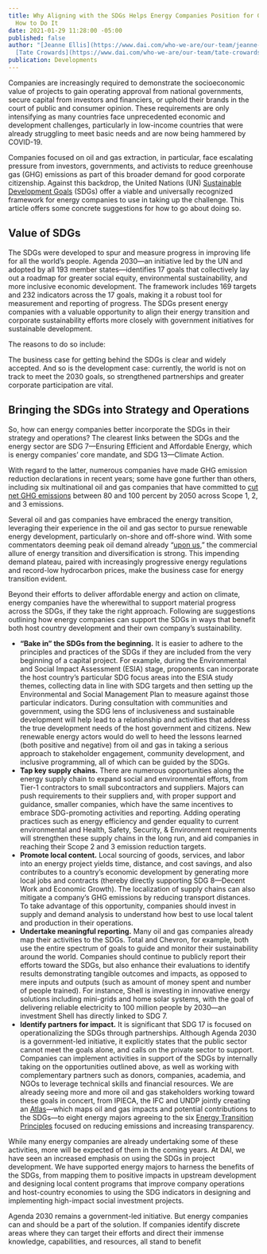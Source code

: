 ```yaml
---
title: Why Aligning with the SDGs Helps Energy Companies Position for Growth, and
  How to Do It
date: 2021-01-29 11:28:00 -05:00
published: false
author: "[Jeanne Ellis](https://www.dai.com/who-we-are/our-team/jeanne-ellis) and
  [Tate Crowards](https://www.dai.com/who-we-are/our-team/tate-crowards)"
publication: Developments
---
```


Companies are increasingly required to demonstrate the socioeconomic value of projects to gain operating approval from national governments, secure capital from investors and financiers, or uphold their brands in the court of public and consumer opinion. These requirements are only intensifying as many countries face unprecedented economic and development challenges, particularly in low-income countries that were already struggling to meet basic needs and are now being hammered by COVID-19.

Companies focused on oil and gas extraction, in particular, face escalating pressure from investors, governments, and activists to reduce greenhouse gas (GHG) emissions as part of this broader demand for good corporate citizenship. 
Against this backdrop, the United Nations (UN) [Sustainable Development Goals](https://sdgs.un.org/goals) (SDGs) offer a viable and universally recognized framework for energy companies to use in taking up the challenge. This article offers some concrete suggestions for how to go about doing so. 






## Value of SDGs

The SDGs were developed to spur and measure progress in improving life for all the world’s people. Agenda 2030—an initiative led by the UN and adopted by all 193 member states—identifies 17 goals that collectively lay out a roadmap for greater social equity, environmental sustainability, and more inclusive economic development. The framework includes 169 targets and 232 indicators across the 17 goals, making it a robust tool for measurement and reporting of progress. 
The SDGs present energy companies with a valuable opportunity to align their energy transition and corporate sustainability efforts more closely with government initiatives for sustainable development. 

The reasons to do so include:

The business case for getting behind the SDGs is clear and widely accepted. And so is the development case: currently, the world is not on track to meet the 2030 goals, so strengthened partnerships and greater corporate participation are vital. 

## Bringing the SDGs into Strategy and Operations

So, how can energy companies better incorporate the SDGs in their strategy and operations? The clearest links between the SDGs and the energy sector are SDG 7—Ensuring Efficient and Affordable Energy, which is energy companies’ core mandate, and SDG 13—Climate Action. 

With regard to the latter, numerous companies have made GHG emission reduction declarations in recent years; some have gone further than others, including six multinational oil and gas companies that have committed to [cut net GHG emissions](https://www.reuters.com/article/climate-change-carbon-targets/factbox-big-oils-climate-targets-idUSL8N2HO1B4) between 80 and 100 percent by 2050 across Scope 1, 2, and 3 emissions.
  
Several oil and gas companies have embraced the energy transition, leveraging their experience in the oil and gas sector to pursue renewable energy development, particularly on-shore and off-shore wind. With some commentators deeming peak oil demand already “[upon us](https://www.bloomberg.com/graphics/2020-peak-oil-era-is-suddenly-upon-us/),” the commercial allure of energy transition and diversification is strong. This impending demand plateau, paired with increasingly progressive energy regulations and record-low hydrocarbon prices, make the business case for energy transition evident.

Beyond their efforts to deliver affordable energy and action on climate, energy companies have the wherewithal to support material progress across the SDGs, if they take the right approach. Following are suggestions outlining how energy companies can support the SDGs in ways that benefit both host country development and their own company’s sustainability. 

* **“Bake in” the SDGs from the beginning.** It is easier to adhere to the principles and practices of the SDGs if they are included from the very beginning of a capital project. For example, during the Environmental and Social Impact Assessment (ESIA) stage, proponents can incorporate the host country’s particular SDG focus areas into the ESIA study themes, collecting data in line with SDG targets and then setting up the Environmental and Social Management Plan to measure against those particular indicators. During consultation with communities and government, using the SDG lens of inclusiveness and sustainable development will help lead to a relationship and activities that address the true development needs of the host government and citizens. New renewable energy actors would do well to heed the lessons learned (both positive and negative) from oil and gas in taking a serious approach to stakeholder engagement, community development, and inclusive programming, all of which can be guided by the SDGs.
* **Tap key supply chains.** There are numerous opportunities along the energy supply chain to expand social and environmental efforts, from Tier-1 contractors to small subcontractors and suppliers. Majors can push requirements to their suppliers and, with proper support and guidance, smaller companies, which have the same incentives to embrace SDG-promoting activities and reporting. Adding operating practices such as energy efficiency and gender equality to current environmental and Health, Safety, Security, & Environment requirements will strengthen these supply chains in the long run, and aid companies in reaching their Scope 2 and 3 emission reduction targets. 
* **Promote local content.** Local sourcing of goods, services, and labor into an energy project yields time, distance, and cost savings, and also contributes to a country’s economic development by generating more local jobs and contracts (thereby directly supporting SDG 8—Decent Work and Economic Growth). The localization of supply chains can also mitigate a company’s GHG emissions by reducing transport distances. To take advantage of this opportunity, companies should invest in supply and demand analysis to understand how best to use local talent and production in their operations.   
* **Undertake meaningful reporting.** Many oil and gas companies already map their activities to the SDGs. Total and Chevron, for example, both use the entire spectrum of goals to guide and monitor their sustainability around the world. Companies should continue to publicly report their efforts toward the SDGs, but also enhance their evaluations to identify results demonstrating tangible outcomes and impacts, as opposed to mere inputs and outputs (such as amount of money spent and number of people trained). For instance, Shell is investing in innovative energy solutions including mini-grids and home solar systems, with the goal of delivering reliable electricity to 100 million people by 2030—an investment Shell has directly linked to SDG 7.
* **Identify partners for impact.** It is significant that SDG 17 is focused on operationalizing the SDGs through partnerships. Although Agenda 2030 is a government-led initiative, it explicitly states that the public sector cannot meet the goals alone, and calls on the private sector to support. Companies can implement activities in support of the SDGs by internally taking on the opportunities outlined above, as well as working with complementary partners such as donors, companies, academia, and NGOs to leverage technical skills and financial resources. We are already seeing more and more oil and gas stakeholders working toward these goals in concert, from IPIECA, the IFC and UNDP jointly creating an [Atlas](https://www.ipieca.org/resources/awareness-briefing/mapping-the-oil-and-gas-industry-to-the-sustainable-development-goals-an-atlas/)—which maps oil and gas impacts and potential contributions to the SDGs—to eight energy majors agreeing to the six [Energy Transition Principles](https://www.spglobal.com/platts/en/market-insights/latest-news/coal/121720-eight-energy-majors-agree-energy-transition-principles-action-on-emissions) focused on reducing emissions and increasing transparency. 

While many energy companies are already undertaking some of these activities, more will be expected of them in the coming years. At DAI, we have seen an increased emphasis on using the SDGs in project development. We have supported energy majors to harness the benefits of the SDGs, from mapping them to positive impacts in upstream development and designing local content programs that improve company operations and host-country economies to using the SDG indicators in designing and implementing high-impact social investment projects. 

Agenda 2030 remains a government-led initiative. But energy companies can and should be a part of the solution. If companies identify discrete areas where they can target their efforts and direct their immense knowledge, capabilities, and resources, all stand to benefit